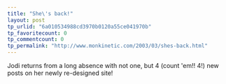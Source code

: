 ```yaml
---
title: "She\'s back!"
layout: post
tp_urlid: "6a010534988cd3970b0120a55ce041970b"
tp_favoritecount: 0
tp_commentcount: 0
tp_permalink: "http://www.monkinetic.com/2003/03/shes-back.html"
---
```

Jodi returns from a long absence with not one, but 4 (count &#39;em!! 4!) new posts on her newly re-designed site!

